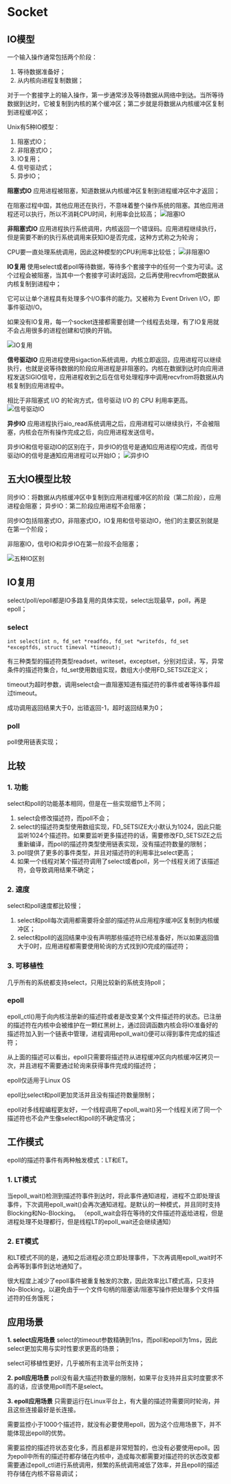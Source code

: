 # Socket
## IO模型
一个输入操作通常包括两个阶段：
1. 等待数据准备好；
2. 从内核向进程复制数据；

对于一个套接字上的输入操作，第一步通常涉及等待数据从网络中到达。当所等待数据到达时，它被复制到内核的某个缓冲区；第二步就是将数据从内核缓冲区复制到进程缓冲区；

Unix有5种IO模型：
1. 阻塞式IO；
2. 非阻塞式IO；
3. IO复用；
4. 信号驱动式；
5. 异步IO；
   
**阻塞式IO**
应用进程被阻塞，知道数据从内核缓冲区复制到进程缓冲区中才返回；

在阻塞过程中国，其他应用还在执行，不意味着整个操作系统的阻塞。其他应用进程还可以执行，所以不消耗CPU时间，利用率会比较高；
![阻塞IO](img/阻塞IO.png)

**非阻塞式IO**
应用进程执行系统调用，内核返回一个错误码。应用进程继续执行，但是需要不断的执行系统调用来获知IO是否完成，这种方式称之为轮询；

CPU要一直处理系统调用，因此这种模型的CPU利用率比较低；
![非阻塞IO](img/非阻塞IO.png)

**IO复用**
使用select或者poll等待数据，等待多个套接字中的任何一个变为可读。这个过程会被阻塞，当其中一个套接字可读时返回，之后再使用recvfrom吧数据从内核复制到进程中；

它可以让单个进程具有处理多个I/O事件的能力。又被称为 Event Driven I/O，即事件驱动I/O。

如果没有IO复用，每一个socket连接都需要创建一个线程去处理，有了IO复用就不会占用很多的进程创建和切换的开销。

![IO复用](img/IO复用.png)

**信号驱动IO**
应用进程使用sigaction系统调用，内核立即返回，应用进程可以继续执行，也就是说等待数据的阶段应用进程是非阻塞的。内核在数据到达时向应用进程发送SIGIO信号，应用进程收到之后在信号处理程序中调用recvfrom将数据从内核复制到应用进程中。

相比于非阻塞式 I/O 的轮询方式，信号驱动 I/O 的 CPU 利用率更高。
![信号驱动IO](img/信号驱动IO.png)

**异步IO**
应用进程执行aio_read系统调用之后，应用进程可以继续执行，不会被阻塞，内核会在所有操作完成之后，向应用进程发送信号。

异步IO和信号驱动IO的区别在于，异步IO的信号是通知应用进程IO完成，而信号驱动IO的信号是通知应用进程可以开始IO；
![异步IO](img/异步IO.png)

## 五大IO模型比较
同步IO：将数据从内核缓冲区中复制到应用进程缓冲区的阶段（第二阶段），应用进程会阻塞；
异步IO：第二阶段应用进程不会阻塞；

同步IO包括阻塞式IO，非阻塞式IO，IO复用和信号驱动IO，他们的主要区别就是在第一个阶段；

非阻塞IO，信号IO和异步IO在第一阶段不会阻塞；

![五种IO区别](img/五种IO区别.png)

## IO复用
select/poll/epoll都是IO多路复用的具体实现，select出现最早，poll，再是epoll；

### select

    int select(int n, fd_set *readfds, fd_set *writefds, fd_set *exceptfds, struct timeval *timeout);

有三种类型的描述符类型readset，writeset，exceptset，分别对应读，写，异常条件的描述符集合，fd_set使用数组实现，数组大小使用FD_SETSIZE定义；

timeout为超时参数，调用select会一直阻塞知道有描述符的事件或者等待事件超过timeout。

成功调用返回结果大于0，出错返回-1，超时返回结果为0；

### poll
poll使用链表实现；

## 比较
### 1. 功能
select和poll的功能基本相同，但是在一些实现细节上不同；

1. select会修改描述符，而poll不会；
2. select的描述符类型使用数组实现，FD_SETSIZE大小默认为1024，因此只能监听1024个描述符。如果要监听更多描述符的话，需要修改FD_SETSIZE之后重新编译，而poll的描述符类型使用链表实现，没有描述符数量的限制；
3. poll提供了更多的事件类型，并且对描述符的利用率比select更高；
4. 如果一个线程对某个描述符调用了select或者poll，另一个线程关闭了该描述符，会导致调用结果不确定；

### 2. 速度
select和poll速度都比较慢；

1. select和poll每次调用都需要将全部的描述符从应用程序缓冲区复制到内核缓冲区；
2. select和poll的返回结果中没有声明那些描述符已经准备好，所以如果返回值大于0时，应用进程都需要使用轮询的方式找到IO完成的描述符；
   
### 3. 可移植性
几乎所有的系统都支持select，只用比较新的系统支持poll；


### epoll
epoll_ctl()用于向内核注册新的描述符或者是改变某个文件描述符的状态。已注册的描述符在内核中会被维护在一颗红黑树上，通过回调函数内核会将IO准备好的描述符加入到一个链表中管理，进程调用epoll_wait()便可以得到事件完成的描述符；

从上面的描述可以看出，epoll只需要将描述符从进程缓冲区向内核缓冲区拷贝一次，并且进程不需要通过轮询来获得事件完成的描述符；

epoll仅适用于Linux OS

epoll比select和poll更加灵活并且没有描述符数量限制；

epoll对多线程编程更友好，一个线程调用了epoll_wait()另一个线程关闭了同一个描述符也不会产生像select和poll的不确定情况；

## 工作模式
epoll的描述符事件有两种触发模式：LT和ET。

### 1. LT模式
当epoll_wait()检测到描述符事件到达时，将此事件通知进程，进程不立即处理该事件，下次调用epoll_wait()会再次通知进程。是默认的一种模式，并且同时支持Blocking和No-Blocking。
（epoll_wait会将在等待的文件描述符返给进程，但是进程处理不处理都行，但是线程LT的epoll_wait还会继续通知）

### 2. ET模式
和LT模式不同的是，通知之后进程必须立即处理事件，下次再调用epoll_wait时不会再等到事件到达地通知了。

很大程度上减少了epoll事件被重复触发的次数，因此效率比LT模式高，只支持No-Blocking，以避免由于一个文件句柄的阻塞读/阻塞写操作把处理多个文件描述符的任务饿死；

## 应用场景

**1. select应用场景**
select的timeout参数精确到1ns，而poll和epoll为1ms，因此select更加实用与实时性要求更高的场景；

select可移植性更好，几乎被所有主流平台所支持；

**2. poll应用场景**
poll没有最大描述符数量的限制，如果平台支持并且实时度要求不高的话，应该使用poll而不是select。

**3. epoll应用场景**
只需要运行在Linux平台上，有大量的描述符需要同时轮询，并且这些连接最好是长连接。

需要监控小于1000个描述符，就没有必要使用epoll，因为这个应用场景下，并不能体现出epoll的优势。

需要监控的描述符状态变化多，而且都是非常短暂的，也没有必要使用epoll。因为epoll中所有的描述符都存储在内核中，造成每次都需要对描述符的状态改变都需要通过epoll_ctl进行系统调用，频繁的系统调用减低了效率，并且epoll的描述符存储在内核不容易调试；



